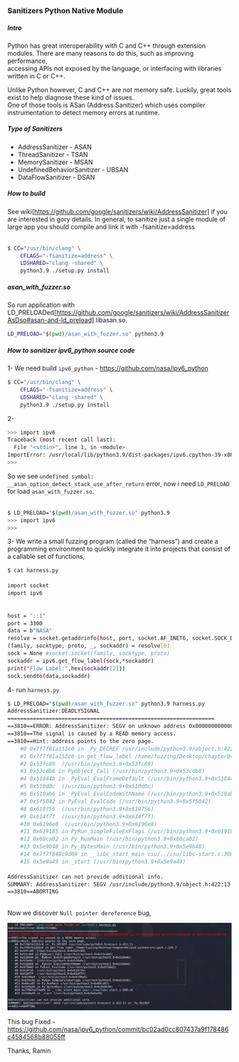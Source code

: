 ###  Sanitizers Python Native Module

##### Intro 
Python has great interoperability with C and C++ through extension modules. There are many reasons to do this, such as improving performance, <br />
accessing APIs not exposed by the language, or interfacing with libraries written in C or C++.

Unlike Python however, C and C++ are not memory safe. Luckily, great tools exist to help diagnose these kind of issues.<br />
One of those tools is ASan (Address Sanitizer) which uses compiler instrumentation to detect memory errors at runtime.

##### Type of Sanitizers

* AddressSanitizer - ASAN
* ThreadSanitizer - TSAN
* MemorySanitizer - MSAN
* UndefinedBehaviorSanitizer - UBSAN
* DataFlowSanitizer - DSAN


##### How to build
See wiki[https://github.com/google/sanitizers/wiki/AddressSanitizer] if you are interested in gory details. In general, to sanitize just a single module of large app you should compile and link it with -fsanitize=address <br />

```bash

$ CC="/usr/bin/clang" \ 
	CFLAGS="-fsanitize=address" \
	LDSHARED="clang -shared" \
	python3.9 ./setup.py install
```

##### asan_with_fuzzer.so  
So run application with LD_PRELOADed[https://github.com/google/sanitizers/wiki/AddressSanitizerAsDso#asan-and-ld_preload] libasan.so. 

```bash
LD_PRELOAD="$(pwd)/asan_with_fuzzer.so" python3.9
```

##### How to sanitizer ipv6_python source code

1- We need build `ipv6_python` - https://github.com/nasa/ipv6_python

```bash
$ CC="/usr/bin/clang" \ 
	CFLAGS="-fsanitize=address" \
	LDSHARED="clang -shared" \
	python3.9 ./setup.py install

```
2-
```bash
>>> import ipv6
Traceback (most recent call last):
  File "<stdin>", line 1, in <module>
ImportError: /usr/local/lib/python3.9/dist-packages/ipv6.cpython-39-x86_64-linux-gnu.so: undefined symbol: __asan_option_detect_stack_use_after_return
>>> 
```

So we see `undefined symbol: __asan_option_detect_stack_use_after_return` error, now i need `LD_PRELOAD` for load `asan_with_fuzzer.so`.

```bash

$ LD_PRELOAD="$(pwd)/asan_with_fuzzer.so" python3.9
>>> import ipv6
>>> 
```


3- We write a small fuzzing program (called the “harness”) and create a programming environment to quickly integrate it into projects that consist of a callable set of functions,

```bash
$ cat harness.py 

import socket
import ipv6


host = "::1"
port = 3300
data = b"NASA"
resolve = socket.getaddrinfo(host, port, socket.AF_INET6, socket.SOCK_DGRAM)
(family, socktype, proto, _, sockaddr) = resolve[0]
sock = None #socket.socket(family, socktype, proto)
sockaddr = ipv6.get_flow_label(sock,*sockaddr)
print("Flow Label:",hex(sockaddr[2]))
sock.sendto(data,sockaddr)

```

4- run `harness.py ` 

```bash 
$ LD_PRELOAD="$(pwd)/asan_with_fuzzer.so" python3.9 harness.py                                                                               1 ⨯
AddressSanitizer:DEADLYSIGNAL
=================================================================
==3810==ERROR: AddressSanitizer: SEGV on unknown address 0x000000000000 (pc 0x7f7f81a153c0 bp 0x7ffed0cd1ed0 sp 0x7ffed0cd1b60 T0)
==3810==The signal is caused by a READ memory access.
==3810==Hint: address points to the zero page.
    #0 0x7f7f81a153c0 in _Py_DECREF /usr/include/python3.9/object.h:422:13
    #1 0x7f7f81a153c0 in get_flow_label /home/fuzzing/Desktop/chapter04/ipv6_python/src/ipv6.c:144:7
    #2 0x53fc89  (/usr/bin/python3.9+0x53fc89)
    #3 0x53cdb8 in PyObject_Call (/usr/bin/python3.9+0x53cdb8)
    #4 0x51844b in _PyEval_EvalFrameDefault (/usr/bin/python3.9+0x51844b)
    #5 0x510d0c  (/usr/bin/python3.9+0x510d0c)
    #6 0x510ab6 in _PyEval_EvalCodeWithName (/usr/bin/python3.9+0x510ab6)
    #7 0x5f5042 in PyEval_EvalCode (/usr/bin/python3.9+0x5f5042)
    #8 0x619756  (/usr/bin/python3.9+0x619756)
    #9 0x614f7f  (/usr/bin/python3.9+0x614f7f)
    #10 0x6196e8  (/usr/bin/python3.9+0x6196e8)
    #11 0x619185 in PyRun_SimpleFileExFlags (/usr/bin/python3.9+0x619185)
    #12 0x60ca02 in Py_RunMain (/usr/bin/python3.9+0x60ca02)
    #13 0x5e9b48 in Py_BytesMain (/usr/bin/python3.9+0x5e9b48)
    #14 0x7f7f848c9d09 in __libc_start_main csu/../csu/libc-start.c:308:16
    #15 0x5e9a49 in _start (/usr/bin/python3.9+0x5e9a49)

AddressSanitizer can not provide additional info.
SUMMARY: AddressSanitizer: SEGV /usr/include/python3.9/object.h:422:13 in _Py_DECREF
==3810==ABORTING
                     
```

Now we discover `Null pointer dereference` bug,

![Crashed](https://github.com/raminfp/sanitizers_python_native_module/blob/main/img/ipv6_sanitize.png)

This bug Fixed - https://github.com/nasa/ipv6_python/commit/bc02ad0cc807437a9f178486c4584568b88055ff

Thanks,
Ramin